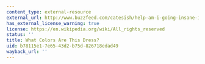 ```yaml
---
content_type: external-resource
external_url: http://www.buzzfeed.com/catesish/help-am-i-going-insane-its-definitely-blue?bffb&utm_term=4ldqpgp#.qtBexkgPw
has_external_license_warning: true
license: https://en.wikipedia.org/wiki/All_rights_reserved
status: ''
title: What Colors Are This Dress?
uid: b78115e1-7e65-43d2-b75d-826718edad49
wayback_url: ''
---
```


